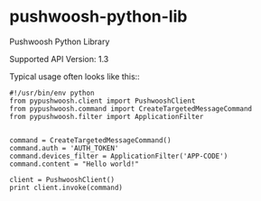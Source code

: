 pushwoosh-python-lib
====================

Pushwoosh Python Library

Supported API Version: 1.3

Typical usage often looks like this::

    #!/usr/bin/env python
    from pypushwoosh.client import PushwooshClient
    from pypushwoosh.command import CreateTargetedMessageCommand
    from pypushwoosh.filter import ApplicationFilter


    command = CreateTargetedMessageCommand()
    command.auth = 'AUTH_TOKEN'
    command.devices_filter = ApplicationFilter('APP-CODE')
    command.content = "Hello world!"

    client = PushwooshClient()
    print client.invoke(command)
   